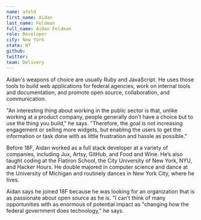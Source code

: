 ```yaml
---
name: afeld
first_name: Aidan
last_name: Feldman
full_name: Aidan Feldman
role: Developer
city: New York
state: NY
github:
twitter:
team: Delivery
---
```

Aidan's weapons of choice are usually Ruby and JavaScript. He uses those tools to build web applications for federal agencies, work on internal tools and documentation, and promote open source, collaboration, and communication.

"An interesting thing about working in the public sector is that, unlike working at a product company, people generally don't have a choice but to use the thing you build," he says. "Therefore, the goal is not increasing engagement or selling more widgets, but enabling the users to get the information or task done with as little frustration and hassle as possible."

Before 18F, Aidan worked as a full stack developer at a variety of companies, including Jux, Artsy, GitHub, and Food and Wine. He’s also taught coding at the Flatiron School, the City University of New York, NYU, and Hacker Hours. He double majored in computer science and dance at the University of Michigan and routinely dances in New York City, where he lives.

Aidan says he joined 18F because he was looking for an organization that is as passionate about open source as he is. "I can’t think of many opportunities with as enormous of potential impact as "changing how the federal government does technology," he says.
